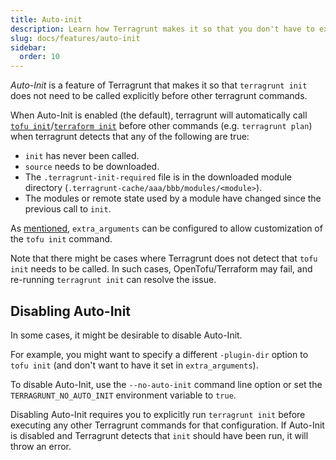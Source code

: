 ```yaml
---
title: Auto-init
description: Learn how Terragrunt makes it so that you don't have to explicitly call `init` when using it.
slug: docs/features/auto-init
sidebar:
  order: 10
---
```


*Auto-Init* is a feature of Terragrunt that makes it so that `terragrunt init` does not need to be called explicitly before other terragrunt commands.

When Auto-Init is enabled (the default), terragrunt will automatically call [`tofu init`](https://opentofu.org/docs/cli/commands/init/)/[`terraform init`](https://www.terraform.io/docs/commands/init.html) before other commands (e.g. `terragrunt plan`) when terragrunt detects that any of the following are true:

- `init` has never been called.
- `source` needs to be downloaded.
- The `.terragrunt-init-required` file is in the downloaded module directory (`.terragrunt-cache/aaa/bbb/modules/<module>`).
- The modules or remote state used by a module have changed since the previous call to `init`.

As [mentioned](/docs/features/extra-arguments/#extra_arguments-for-init), `extra_arguments` can be configured to allow customization of the `tofu init` command.

Note that there might be cases where Terragrunt does not detect that `tofu init` needs to be called. In such cases, OpenTofu/Terraform may fail, and re-running `terragrunt init` can resolve the issue.

## Disabling Auto-Init

In some cases, it might be desirable to disable Auto-Init.

For example, you might want to specify a different `-plugin-dir` option to `tofu init` (and don't want to have it set in `extra_arguments`).

To disable Auto-Init, use the `--no-auto-init` command line option or set the `TERRAGRUNT_NO_AUTO_INIT` environment variable to `true`.

Disabling Auto-Init requires you to explicitly run `terragrunt init` before executing any other Terragrunt commands for that configuration. If Auto-Init is disabled and Terragrunt detects that `init` should have been run, it will throw an error.
